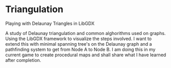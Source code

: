# Triangulation
Playing with Delaunay Triangles in LibGDX

A study of Delaunay triangulation and common alghorithms used on graphs. Using the LibGDX framework to visualize the steps involved. I want to extend this with minimal spanning tree's on the Delaunay graph and a pathfinding system to get from Node A to Node B. I am doing this in my current game to create procedural maps and shall share what I have learned after completion.
